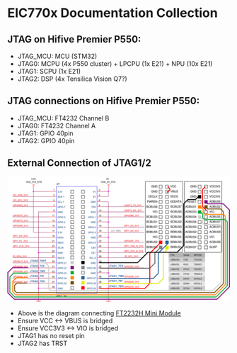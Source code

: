 # EIC770x Documentation Collection

## JTAG on Hifive Premier P550:
- JTAG_MCU: MCU (STM32)
- JTAG0: MCPU (4x P550 cluster) + LPCPU (1x E21) + NPU (10x E21)
- JTAG1: SCPU (1x E21)
- JTAG2: DSP (4x Tensilica Vision Q7?)

## JTAG connections on Hifive Premier P550:
- JTAG_MCU: FT4232 Channel B
- JTAG0: FT4232 Channel A
- JTAG1: GPIO 40pin
- JTAG2: GPIO 40pin

## External Connection of JTAG1/2
![FT2232 connection](./ft2232-jtag.png)
- Above is the diagram connecting [FT2232H Mini Module](https://ftdichip.com/wp-content/uploads/2020/07/DS_FT2232H_Mini_Module.pdf)
- Ensure VCC <-> VBUS is bridged
- Ensure VCC3V3 <-> VIO is bridged
- JTAG1 has no reset pin
- JTAG2 has TRST
